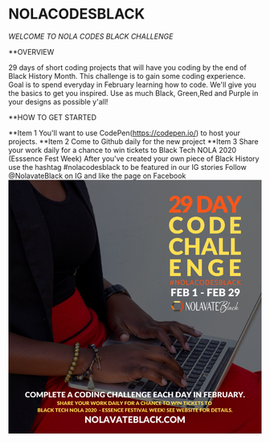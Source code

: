 # NOLACODESBLACK
_WELCOME TO NOLA CODES BLACK CHALLENGE_

**OVERVIEW

29 days of short coding projects that will have you coding by the end of Black History Month. This challenge is to gain some coding experience. Goal is to spend everyday in February learning how to code. We'll give you the basics to get you inspired. Use as much Black, Green,Red and Purple in your designs as possible y'all! 

**HOW TO GET STARTED 

**Item 1 You'll want to use CodePen(https://codepen.io/) to host your projects.
**Item 2 Come to Github daily for the new project 
**Item 3 Share your work daily for a chance to win tickets to Black Tech NOLA 2020 (Esssence Fest Week) 
After you've created your own piece of Black History use the hashtag #nolacodesblack to be featured in our IG stories Follow @NolavateBlack on IG and like the page on Facebook
![Image of TECHREADY](https://github.com/GlamorousGeek/NOLACODESBLACK/blob/master/TECH%20READY%202020-3.png)
